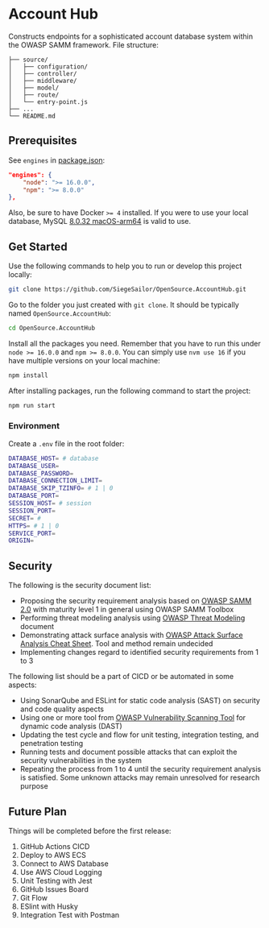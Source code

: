 # Account Hub

Constructs endpoints for a sophisticated account database system within the OWASP SAMM framework. File structure:

```
├── source/
│   ├── configuration/
│   ├── controller/
│   ├── middleware/
│   ├── model/
│   ├── route/
│   └── entry-point.js
├── ...
└── README.md
```

## Prerequisites

See `engines` in [package.json](./terminal/package.json):

```json
"engines": {
    "node": ">= 16.0.0",
    "npm": ">= 8.0.0"
},
```

Also, be sure to have Docker `>= 4` installed. If you were to use your local database, MySQL [8.0.32 macOS-arm64](https://dev.mysql.com/downloads/file/?id=516827) is valid to use.

## Get Started

Use the following commands to help you to run or develop this project locally:

```bash
git clone https://github.com/SiegeSailor/OpenSource.AccountHub.git
```

Go to the folder you just created with `git clone`. It should be typically named `OpenSource.AccountHub`:

```bash
cd OpenSource.AccountHub
```

Install all the packages you need. Remember that you have to run this under `node >= 16.0.0` and `npm >= 8.0.0`. You can simply use `nvm use 16` if you have multiple versions on your local machine:

```bash
npm install
```

After installing packages, run the following command to start the project:

```bash
npm run start
```

### Environment

Create a `.env` file in the root folder:

```bash
DATABASE_HOST= # database
DATABASE_USER=
DATABASE_PASSWORD=
DATABASE_CONNECTION_LIMIT=
DATABASE_SKIP_TZINFO= # 1 | 0
DATABASE_PORT=
SESSION_HOST= # session
SESSION_PORT=
SECRET= #
HTTPS= # 1 | 0
SERVICE_PORT=
ORIGIN=
```

## Security

The following is the security document list:

- Proposing the security requirement analysis based on [OWASP SAMM 2.0](https://owasp.org/www-project-samm/) with maturity level 1 in general using OWASP SAMM Toolbox
- Performing threat modeling analysis using [OWASP Threat Modeling](https://owasp.org/www-community/Threat_Modeling) document
- Demonstrating attack surface analysis with [OWASP Attack Surface Analysis Cheat Sheet](https://cheatsheetseries.owasp.org/cheatsheets/Attack_Surface_Analysis_Cheat_Sheet.html). Tool and method remain undecided
- Implementing changes regard to identified security requirements from 1 to 3

The following list should be a part of CICD or be automated in some aspects:

- Using SonarQube and ESLint for static code analysis (SAST) on security and code quality aspects
- Using one or more tool from [OWASP Vulnerability Scanning Tool](https://owasp.org/www-community/Vulnerability_Scanning_Tools) for dynamic code analysis (DAST)
- Updating the test cycle and flow for unit testing, integration testing, and penetration testing
- Running tests and document possible attacks that can exploit the security vulnerabilities in the system
- Repeating the process from 1 to 4 until the security requirement analysis is satisfied. Some unknown attacks may remain unresolved for research purpose

## Future Plan

Things will be completed before the first release:

1. GitHub Actions CICD
2. Deploy to AWS ECS
3. Connect to AWS Database
4. Use AWS Cloud Logging
5. Unit Testing with Jest
6. GitHub Issues Board
7. Git Flow
8. ESlint with Husky
9. Integration Test with Postman

